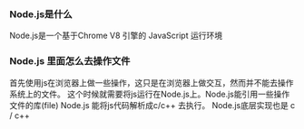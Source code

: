 ### Node.js是什么
Node.js是一个基于Chrome V8 引擎的 JavaScript 运行环境

### Node.js 里面怎么去操作文件
首先使用js在浏览器上做一些操作，这只是在浏览器上做交互，然而并不能去操作系统上的文件。
这个时候就需要将js运行在Node.js上。Node.js能引用一些操作文件的库(file)
Node.js 能将js代码解析成c/c++ 去执行。 Node.js底层实现也是 c / c++